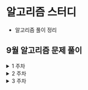 # 알고리즘 스터디

- 알고리즘 풀이 정리

## 9월 알고리즘 문제 풀이

<details>
    <summary>1 주차</summary>
    <ul>
        <li>
            <a href="https://hover032.tistory.com/43">BJ 12945 - 재미있는 박스 정리</a>
        </li>
        <li>
            <a href="https://hover032.tistory.com/44">BJ 2613 - 숫자구슬</a>
        </li>
        <li>
            <a href="https://hover032.tistory.com/45">BJ 14499 - 주사위 굴리기</a>
        </li>
    </ul>
</details>

<details>
    <summary>2 주차</summary>
    <ul>
        <li>
            <a href="">BJ 2022 - 사다리</a>
        </li>
        <li>
            <a href="https://hover032.tistory.com/46">BJ 1062 - 가르침</a>
        </li>
        <li>
            <a href="https://hover032.tistory.com/47">BJ 2109 - 순회강연</a>
        </li>
    </ul>
</details>

<details>
    <summary>3 주차</summary>
    <ul>
        <li>
            <a href="https://hover032.tistory.com/52">PROGRAMMERS - 입국심사</a>
        </li>
        <li>
            <a href="https://hover032.tistory.com/53">BJ 1717 - 집합의 표현</a>
        </li>
        <li>
            <a href="">BJ 2263 - 트리의 순회</a>
        </li>
    </ul>
</details>

